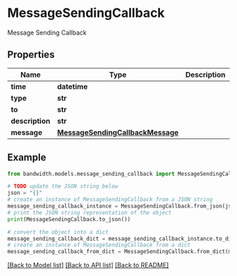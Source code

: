 # MessageSendingCallback

Message Sending Callback

## Properties

Name | Type | Description | Notes
------------ | ------------- | ------------- | -------------
**time** | **datetime** |  | 
**type** | **str** |  | 
**to** | **str** |  | 
**description** | **str** |  | 
**message** | [**MessageSendingCallbackMessage**](MessageSendingCallbackMessage.md) |  | 

## Example

```python
from bandwidth.models.message_sending_callback import MessageSendingCallback

# TODO update the JSON string below
json = "{}"
# create an instance of MessageSendingCallback from a JSON string
message_sending_callback_instance = MessageSendingCallback.from_json(json)
# print the JSON string representation of the object
print(MessageSendingCallback.to_json())

# convert the object into a dict
message_sending_callback_dict = message_sending_callback_instance.to_dict()
# create an instance of MessageSendingCallback from a dict
message_sending_callback_from_dict = MessageSendingCallback.from_dict(message_sending_callback_dict)
```
[[Back to Model list]](../README.md#documentation-for-models) [[Back to API list]](../README.md#documentation-for-api-endpoints) [[Back to README]](../README.md)


